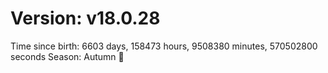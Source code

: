 # Version: v18.0.28
Time since birth: 6603 days, 158473 hours, 9508380 minutes, 570502800 seconds
Season: Autumn 🍁
